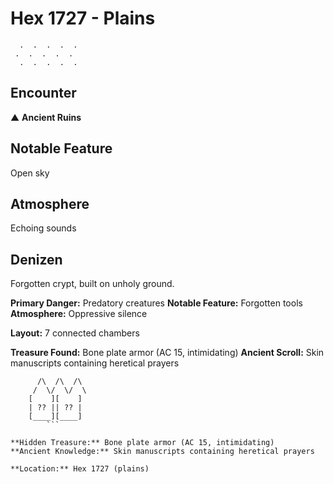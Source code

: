 # Hex 1727 - Plains
```
  .  .  .  .  .
 .  .  .  .  .
  .  .  .  .  .
```

## Encounter

▲ **Ancient Ruins**

## Notable Feature

Open sky

## Atmosphere

Echoing sounds

## Denizen

Forgotten crypt, built on unholy ground.

**Primary Danger:** Predatory creatures
**Notable Feature:** Forgotten tools
**Atmosphere:** Oppressive silence

**Layout:** 7 connected chambers

**Treasure Found:** Bone plate armor (AC 15, intimidating)
**Ancient Scroll:** Skin manuscripts containing heretical prayers


```
      /\  /\  /\
     /  \/  \/  \
    [    ][    ]
    | ?? || ?? |
    [____][____]
        ```

**Hidden Treasure:** Bone plate armor (AC 15, intimidating)
**Ancient Knowledge:** Skin manuscripts containing heretical prayers

**Location:** Hex 1727 (plains)
